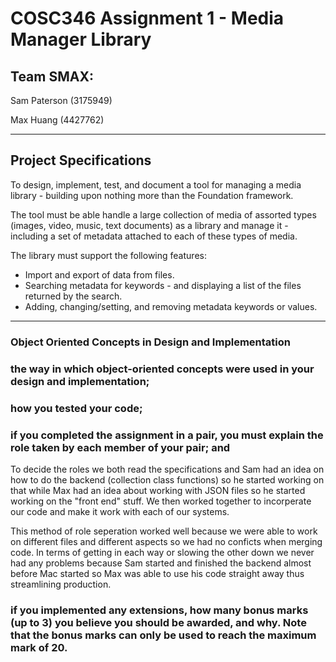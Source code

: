 # COSC346 Assignment 1 - Media Manager Library

## Team SMAX:

Sam Paterson (3175949)

Max Huang (4427762)

***

## Project Specifications

To design, implement, test, and document a tool for managing a media library - building upon
nothing more than the Foundation framework.

The tool must be able handle a large collection of media of assorted types (images, video, music,
text documents) as a library and manage it - including a set of metadata attached to each of these
 types of media.

The library must support the following features:

* Import and export of data from files.
* Searching metadata for keywords - and displaying a list of the files returned by the search.
* Adding, changing/setting, and removing metadata keywords or values.

***

### Object Oriented Concepts in Design and Implementation


### the way in which object-oriented concepts were used in your design and implementation;

### how you tested your code;

### if you completed the assignment in a pair, you must explain the role taken by each member of your pair; and

To decide the roles we both read the specifications and Sam had an idea on how to do the backend (collection class functions) so he started working on that while Max had an idea about working with JSON files so he started working on the "front end" stuff. We then worked together to incorperate our code and make it work with each of our systems.

This method of role seperation worked well because we were able to work on different files and different aspects so we had no conficts when merging code. In terms of getting in each way or slowing the other down we never had any problems because Sam started and finished the backend almost before Mac started so Max was able to use his code straight away thus streamlining production.



### if you implemented any extensions, how many bonus marks (up to 3) you believe you should be awarded, and why. Note that the bonus marks can only be used to reach the maximum mark of 20.
